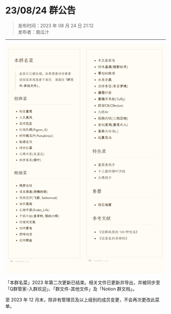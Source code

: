 # 23/08/24 群公告

> 发布时间：2023 年 08 月 24 日 21:12  
  发布者：南瓜汁

---

![公告图片](../../assets/anno/23082401.jpg)

「本群名菜」2023 年第二次更新已结束。相关文件已更新并导出，并被同步至「Q群管家-入群欢迎」、「群文件-其他文件」及「Notion 群文档」。

至 2023 年 12 月末，除非有管理员及以上级别的成员变更，不会再次更改此菜单。
